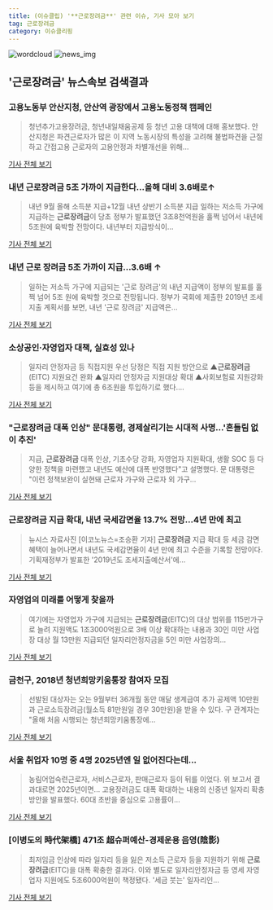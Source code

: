 ```yaml
---
title: (이슈클립) '**근로장려금**' 관련 이슈, 기사 모아 보기
tag: 근로장려금
category: 이슈클리핑
---
```

![wordcloud](https://s3.ap-northeast-2.amazonaws.com/lyrics101-wordcloud/2018-09-02-1535870324.png)
![news_img](https://user-images.githubusercontent.com/42597476/44507050-1206f400-a6e4-11e8-8d98-7ffbfebb353f.png)
## **'**근로장려금**'** 뉴스속보 검색결과
### 고용노동부 안산지청, 안산역 광장에서 고용노동정책 캠페인

>청년추가고용장려금, 청년내일채움공제 등 청년 고용 대책에 대해 홍보했다. 안산지청은 파견근로자가 많은 이 지역 노동시장의 특성을 고려해 불법파견을 근절하고 간접고용 근로자의 고용안정과 차별개선을 위해...

<a href="http://www.incheonilbo.com/news/articleView.html?idxno=902923" target="_blank">기사 전체 보기</a>

### 내년 **근로장려금** 5조 가까이 지급한다…올해 대비 3.6배로↑

>내년 9월 올해 소득분 지급+12월 내년 상반기 소득분 지급 일하는 저소득 가구에 지급하는 **근로장려금**이 당초 정부가 발표했던 3조8천억원을 훌쩍 넘어서 내년에 5조원에 육박할 전망이다. 내년부터 지급방식이...

<a href="http://app.yonhapnews.co.kr/YNA/Basic/SNS/r.aspx?c=AKR20180901051500002&did=1195m" target="_blank">기사 전체 보기</a>

### 내년 근로 장려금 5조 가까이 지급...3.6배 ↑

>일하는 저소득 가구에 지급되는 '근로 장려금'의 내년 지급액이 정부의 발표를 훌쩍 넘어 5조 원에 육박할 것으로 전망됩니다. 정부가 국회에 제출한 2019년 조세지출 계획서를 보면, 내년 '근로 장려금' 지급액은...

<a href="http://www.ytn.co.kr/_ln/0102_201809021114283602" target="_blank">기사 전체 보기</a>

### 소상공인·자영업자 대책, 실효성 있나

>일자리 안정자금 등 직접지원   우선 당정은 직접 지원 방안으로 ▲**근로장려금**(EITC) 지원요건 완화 ▲일자리 안정자금 지원대상 확대 ▲사회보험료 지원강화 등을 제시하고 여기에 총 6조원을 투입하기로 했다....

<a href="http://www.m-economynews.com/news/article.html?no=23200" target="_blank">기사 전체 보기</a>

### "**근로장려금** 대폭 인상" 문대통령, 경제살리기는 시대적 사명…'흔들림 없이 추진'

>지급, **근로장려금** 대폭 인상, 기초수당 강화, 자영업자 지원확대, 생활 SOC 등 다양한 정책을 마련했고 내년도 예산에 대폭 반영했다"고 설명했다.   문 대통령은 "이런 정책보완이 실현돼 근로자 가구와 근로자 외 가구...

<a href="http://www.topstarnews.net/news/articleView.html?idxno=475169" target="_blank">기사 전체 보기</a>

### **근로장려금** 지급 확대, 내년 국세감면율 13.7% 전망…4년 만에 최고

>뉴시스 자료사진 [이코노뉴스=조승환 기자] **근로장려금** 지급 확대 등 세금 감면 혜택이 늘어나면서 내년도 국세감면율이 4년 만에 최고 수준을 기록할 전망이다. 기획재정부가 발표한 '2019년도 조세지출예산서'에...

<a href="http://www.econonews.co.kr/news/articleView.html?idxno=34748" target="_blank">기사 전체 보기</a>

### 자영업의 미래를 어떻게 찾을까

>여기에는 자영업자 가구에 지급되는 **근로장려금**(EITC)의 대상 범위를 115만가구로 늘려 지원액도 1조3000억원으로 3배 이상 확대하는 내용과 30인 미만 사업장 대상 월 13만원 지급되던 일자리안정자금을 5인 미만 사업장의...

<a href="http://news.khan.co.kr/kh_news/khan_art_view.html?artid=201809020942001&code=940100" target="_blank">기사 전체 보기</a>

### 금천구, 2018년 청년희망키움통장 참여자 모집   

>선발된 대상자는 오는 9월부터 36개월 동안 매달 생계급여 추가 공제액 10만원과 근로소득장려금(월소득 81만원일 경우 30만원)을 받을 수 있다.  구 관계자는 "올해 처음 시행되는 청년희망키움통장에...

<a href="http://www.siminilbo.co.kr/news/articleView.html?idxno=577962" target="_blank">기사 전체 보기</a>

### 서울 취업자 10명 중 4명 2025년엔 일 없어진다는데...

>농림어업숙련근로자, 서비스근로자, 판매근로자 등이 뒤를 이었다. 위 보고서 결과대로면 2025년이면... 고용장려금도 대폭 확대하는 내용의 신중년 일자리 확충방안을 발표했다. 60대 초반을 중심으로 고용률이...

<a href="http://news.joins.com/article/olink/22524897" target="_blank">기사 전체 보기</a>

### [이병도의 時代架橋] 471조 超슈퍼예산-경제운용 음영(陰影)

>최저임금 인상에 따라 일자리 등을 잃은 저소득 근로자 등을 지원하기 위해 **근로장려금**(EITC)을 대폭 확충한 결과다. 이와 별도로 일자리안정자금 등 영세 자영업자 지원에도 5조6000억원이 책정됐다. '세금 붓는' 일자리인...

<a href="http://www.sisaon.co.kr/news/articleView.html?idxno=76915" target="_blank">기사 전체 보기</a>


